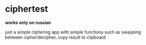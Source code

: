 # ciphertest

**works only on russian**

just a simple ciphering app with simple functions such as swapping between cipher/decipher, copy result to clipboard
